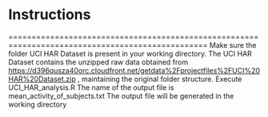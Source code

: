 # Instructions
=================================================================================================
Make sure the folder UCI HAR Dataset is present in your working directory. The UCI HAR Dataset contains the unzipped raw data obtained from https://d396qusza40orc.cloudfront.net/getdata%2Fprojectfiles%2FUCI%20HAR%20Dataset.zip , maintaining the original folder structure.
Execute UCI_HAR_analysis.R
The name of the output file is mean_activity_of_subjects.txt
The output file will be generated in the working directory
